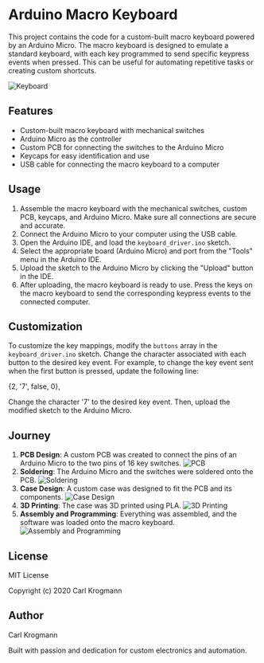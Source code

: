 # Arduino Macro Keyboard

This project contains the code for a custom-built macro keyboard powered by an Arduino Micro. The macro keyboard is designed to emulate a standard keyboard, with each key programmed to send specific keypress events when pressed. This can be useful for automating repetitive tasks or creating custom shortcuts.

![Keyboard](images/orange.jpg)

## Features

- Custom-built macro keyboard with mechanical switches
- Arduino Micro as the controller
- Custom PCB for connecting the switches to the Arduino Micro
- Keycaps for easy identification and use
- USB cable for connecting the macro keyboard to a computer

## Usage

1. Assemble the macro keyboard with the mechanical switches, custom PCB, keycaps, and Arduino Micro. Make sure all connections are secure and accurate.
2. Connect the Arduino Micro to your computer using the USB cable.
3. Open the Arduino IDE, and load the `keyboard_driver.ino` sketch.
4. Select the appropriate board (Arduino Micro) and port from the "Tools" menu in the Arduino IDE.
5. Upload the sketch to the Arduino Micro by clicking the "Upload" button in the IDE.
6. After uploading, the macro keyboard is ready to use. Press the keys on the macro keyboard to send the corresponding keypress events to the connected computer.

## Customization

To customize the key mappings, modify the `buttons` array in the `keyboard_driver.ino` sketch. Change the character associated with each button to the desired key event. For example, to change the key event sent when the first button is pressed, update the following line:

{2, '7', false, 0},

Change the character '7' to the desired key event. Then, upload the modified sketch to the Arduino Micro.

## Journey


1. **PCB Design**: A custom PCB was created to connect the pins of an Arduino Micro to the two pins of 16 key switches.
![PCB](images/pcb.jpg)
2. **Soldering**: The Arduino Micro and the switches were soldered onto the PCB.
![Soldering](images/soldering.jpg)
3. **Case Design**: A custom case was designed to fit the PCB and its components.
![Case Design](images/plan.jpg)
4. **3D Printing**: The case was 3D printed using PLA.
![3D Printing](images/print_grey.jpg)
5. **Assembly and Programming**: Everything was assembled, and the software was loaded onto the macro keyboard.
![Assembly and Programming](images/white.jpg)

## License

MIT License

Copyright (c) 2020 Carl Krogmann

## Author

Carl Krogmann

Built with passion and dedication for custom electronics and automation.
